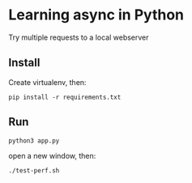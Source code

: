 # Learning async in Python

Try multiple requests to a local webserver

## Install

Create virtualenv, then:

```
pip install -r requirements.txt
```

## Run

```
python3 app.py
```

open a new window, then:
```
./test-perf.sh
```

